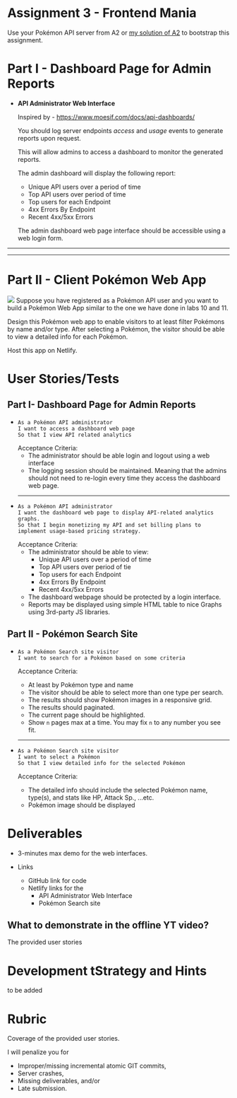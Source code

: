 # Assignment 3 - Frontend Mania
Use your Pokémon API server from A2 or [my solution of A2](https://github.com/nabil828/comp4537repo/tree/main/Assignments/A2/Solution) to bootstrap this assignment.
# Part I - Dashboard Page for Admin Reports 
  - **API Administrator Web Interface**
    
    Inspired by - https://www.moesif.com/docs/api-dashboards/
    
    
    You should log server endpoints *access* and *usage* events to generate reports upon request. 

    This will allow admins to access a dashboard to monitor the generated reports.

    The admin dashboard will display the following report:
    - Unique API users over a period of time
    - Top API users over period of time
    - Top users for each Endpoint
    - 4xx Errors By Endpoint
    - Recent 4xx/5xx Errors

    The admin dashboard web page interface should be accessible using a web login form.

---
---
# Part II - Client Pokémon Web App
![](https://cdn.discordapp.com/attachments/1016585518840041503/1044716711540174879/image.png)
Suppose you have registered as a Pokémon API user and you want to build a Pokémon Web App similar to the one we have done in labs 10 and 11.

Design this Pokémon web app to enable visitors to at least filter Pokémons by name and/or type. After selecting a Pokémon, the visitor should be able to view a detailed info for each Pokémon.

Host this app on Netlify.


# User Stories/Tests
## Part I- Dashboard Page for Admin Reports 
-
  ```
  As a Pokémon API administrator
  I want to access a dashboard web page 
  So that I view API related analytics 
  ```
  Acceptance Criteria:
  - The administrator should be able login and logout using a web interface
  - The logging session should be maintained. Meaning that the admins should not need to re-login every time they access the dashboard web page.
  ---
- 
  ```
  As a Pokémon API administrator
  I want the dashboard web page to display API-related analytics graphs. 
  So that I begin monetizing my API and set billing plans to implement usage-based pricing strategy. 
  ```
  Acceptance Criteria:
  - The administrator should be able to view:
    - Unique API users over a period of time
    - Top API users over period of tie
    - Top users for each Endpoint
    - 4xx Errors By Endpoint
    - Recent 4xx/5xx Errors
  - The dashboard webpage should be protected by a login interface.
  - Reports may be displayed using simple HTML table to nice Graphs using 3rd-party JS libraries. 

##  Part II - Pokémon Search Site

- 
  ```
  As a Pokémon Search site visitor
  I want to search for a Pokémon based on some criteria
  ```

  Acceptance Criteria:
  - At least by Pokémon type and name
  - The visitor should be able to select more than one type per search.
  - The results should show Pokémon images in a responsive grid.
  - The results should paginated. 
  - The current page should be highlighted.
  - Show `n` pages max at a time. You may fix `n` to any number you see fit.
  ---
- 
  ```
  As a Pokémon Search site visitor
  I want to select a Pokémon
  So that I view detailed info for the selected Pokémon
  ```
  Acceptance Criteria:
  - The detailed info should include the selected Pokémon name, type(s), and stats like HP, Attack Sp., ...etc.
  - Pokémon image should be displayed


# Deliverables
- 3-minutes max demo for the web interfaces.

- Links
  - GitHub link for code
  - Netlify links for the
    - API Administrator Web Interface
    - Pokémon Search site 

## What to demonstrate in the offline YT video?
The provided user stories
  

# Development tStrategy and Hints
to be added

# Rubric
Coverage of the provided user stories.

I will penalize you for 
- Improper/missing incremental atomic GIT commits, 
- Server crashes,
- Missing deliverables, and/or 
- Late submission.
